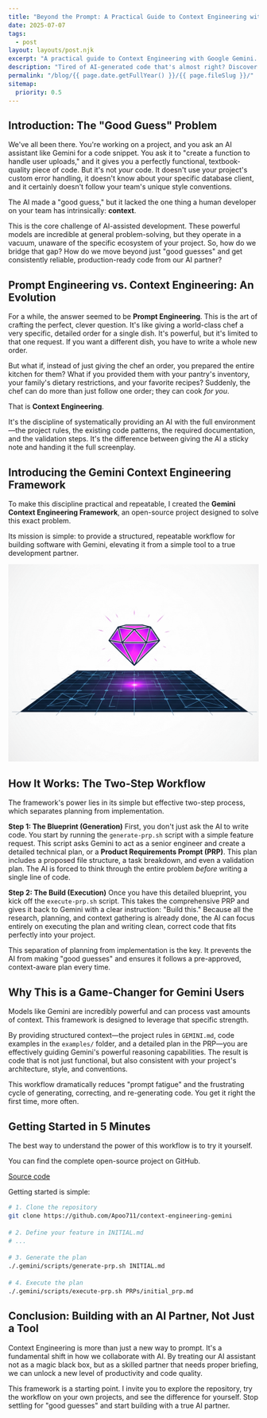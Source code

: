 ```yaml
---
title: "Beyond the Prompt: A Practical Guide to Context Engineering with Gemini"
date: 2025-07-07
tags:
  - post
layout: layouts/post.njk
excerpt: "A practical guide to Context Engineering with Google Gemini. Discover how to move beyond simple prompts and use a structured framework to provide comprehensive context to your AI, resulting in more reliable and consistent code."
description: "Tired of AI-generated code that's almost right? Discover Context Engineering, a new way to work with Google Gemini. This post introduces a framework that helps you elevate your AI from a simple tool to a true development partner."
permalink: "/blog/{{ page.date.getFullYear() }}/{{ page.fileSlug }}/"
sitemap:
  priority: 0.5
---
```


## Introduction: The "Good Guess" Problem

We've all been there. You're working on a project, and you ask an AI assistant like Gemini for a code snippet. You ask it to "create a function to handle user uploads," and it gives you a perfectly functional, textbook-quality piece of code. But it's not *your* code. It doesn't use your project's custom error handling, it doesn't know about your specific database client, and it certainly doesn't follow your team's unique style conventions.

The AI made a "good guess," but it lacked the one thing a human developer on your team has intrinsically: **context**.

This is the core challenge of AI-assisted development. These powerful models are incredible at general problem-solving, but they operate in a vacuum, unaware of the specific ecosystem of your project. So, how do we bridge that gap? How do we move beyond just "good guesses" and get consistently reliable, production-ready code from our AI partner?

## Prompt Engineering vs. Context Engineering: An Evolution

For a while, the answer seemed to be **Prompt Engineering**. This is the art of crafting the perfect, clever question. It's like giving a world-class chef a very specific, detailed order for a single dish. It's powerful, but it's limited to that one request. If you want a different dish, you have to write a whole new order.

But what if, instead of just giving the chef an order, you prepared the entire kitchen for them? What if you provided them with your pantry's inventory, your family's dietary restrictions, and your favorite recipes? Suddenly, the chef can do more than just follow one order; they can cook *for you*.

That is **Context Engineering**.

It's the discipline of systematically providing an AI with the full environment—the project rules, the existing code patterns, the required documentation, and the validation steps. It's the difference between giving the AI a sticky note and handing it the full screenplay.

## Introducing the Gemini Context Engineering Framework

To make this discipline practical and repeatable, I created the **Gemini Context Engineering Framework**, an open-source project designed to solve this exact problem.

Its mission is simple: to provide a structured, repeatable workflow for building software with Gemini, elevating it from a simple tool to a true development partner.

![Blueprint and Gem Icon](/images/blog/2025/07-07/context-engineering-icon.png)

## How It Works: The Two-Step Workflow

The framework's power lies in its simple but effective two-step process, which separates planning from implementation.

**Step 1: The Blueprint (Generation)**
First, you don't just ask the AI to write code. You start by running the `generate-prp.sh` script with a simple feature request. This script asks Gemini to act as a senior engineer and create a detailed technical plan, or a **Product Requirements Prompt (PRP)**. This plan includes a proposed file structure, a task breakdown, and even a validation plan. The AI is forced to think through the entire problem *before* writing a single line of code.

**Step 2: The Build (Execution)**
Once you have this detailed blueprint, you kick off the `execute-prp.sh` script. This takes the comprehensive PRP and gives it back to Gemini with a clear instruction: "Build this." Because all the research, planning, and context gathering is already done, the AI can focus entirely on executing the plan and writing clean, correct code that fits perfectly into your project.

This separation of planning from implementation is the key. It prevents the AI from making "good guesses" and ensures it follows a pre-approved, context-aware plan every time.

## Why This is a Game-Changer for Gemini Users

Models like Gemini are incredibly powerful and can process vast amounts of context. This framework is designed to leverage that specific strength.

By providing structured context—the project rules in `GEMINI.md`, code examples in the `examples/` folder, and a detailed plan in the PRP—you are effectively guiding Gemini's powerful reasoning capabilities. The result is code that is not just functional, but also consistent with your project's architecture, style, and conventions.

This workflow dramatically reduces "prompt fatigue" and the frustrating cycle of generating, correcting, and re-generating code. You get it right the first time, more often.

## Getting Started in 5 Minutes

The best way to understand the power of this workflow is to try it yourself.

You can find the complete open-source project on GitHub.

[Source code](https://github.com/Apoo711/context-engineering-gemini)

Getting started is simple:
```bash
# 1. Clone the repository
git clone https://github.com/Apoo711/context-engineering-gemini

# 2. Define your feature in INITIAL.md
# ...

# 3. Generate the plan
./.gemini/scripts/generate-prp.sh INITIAL.md

# 4. Execute the plan
./.gemini/scripts/execute-prp.sh PRPs/initial_prp.md
```

## Conclusion: Building with an AI Partner, Not Just a Tool

Context Engineering is more than just a new way to prompt. It's a fundamental shift in how we collaborate with AI. By treating our AI assistant not as a magic black box, but as a skilled partner that needs proper briefing, we can unlock a new level of productivity and code quality.

This framework is a starting point. I invite you to explore the repository, try the workflow on your own projects, and see the difference for yourself. Stop settling for "good guesses" and start building with a true AI partner.
